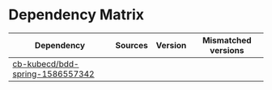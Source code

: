 # Dependency Matrix

Dependency | Sources | Version | Mismatched versions
---------- | ------- | ------- | -------------------
[cb-kubecd/bdd-spring-1586557342](https://github.com/cb-kubecd/bdd-spring-1586557342.git) |  | []() | 
